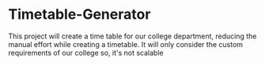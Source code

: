 # Timetable-Generator
This project will create a time table for our college department, reducing the manual effort while creating a timetable. It will only consider the custom requirements of our college so, it's not scalable
